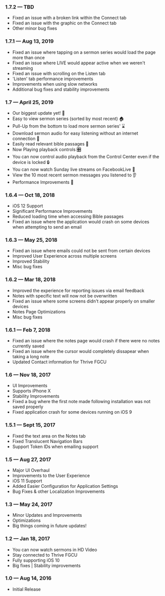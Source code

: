 ### 1.7.2  —  TBD
- Fixed an issue with a broken link within the Connect tab
- Fixed an issue with the graphic on the Connect tab
- Other minor bug fixes

### 1.7.1  —  Aug 13, 2019
- Fixed an issue where tapping on a sermon series would load the page more than once
- Fixed an issue where LIVE would appear active when we weren't streaming
- Fixed an issue with scrolling on the Listen tab
- 'Listen' tab performance improvements
- Improvements when using slow networks
- Additional bug fixes and stability improvements

### 1.7  —  April 25, 2019
- Our biggest update yet! 🎉
- Easy to view sermon series (sorted by most recent) 🏠
- Pull-Up from the bottom to load more sermon series' ⌛
- Download sermon audio for easy listening without an internet connection 📶
- Easily read relevant bible passages 📖
- Now Playing playback controls 🎛️
- You can now control audio playback from the Control Center even if the device is locked 🔒
- You can now watch Sunday live streams on FacebookLive 👀
- View the 10 most recent sermon messages you listened to 👂
- Performance Improvements 💯

### 1.6.4  —  Oct 18, 2018
- iOS 12 Support
- Significant Performance Improvements
- Reduced loading time when accessing Bible passages
- Fixed an issue where the application would crash on some devices when attempting to send an email

### 1.6.3  —  May 25, 2018
- Fixed an issue where emails could not be sent from certain devices
- Improved User Experience across multiple screens
- Improved Stability
- Misc bug fixes

### 1.6.2  —  Mar 18, 2018
- Improved the experience for reporting issues via email feedback
- Notes with specific text will now not be overwritten
- Fixed an issue where some screens didn't appear properly on smaller devices
- Notes Page Optimizations
- Misc bug fixes

### 1.6.1  —  Feb 7, 2018 
- Fixed an issue where the notes page would crash if there were no notes currently saved
- Fixed an issue where the cursor would completely dissapear when taking a long note
- Updated Contact information for Thrive FGCU

### 1.6  —  Nov 18, 2017
- UI Improvements
- Supports iPhone X
- Stability Improvements
- Fixed a bug where the first note made following installation was not saved properly
- Fixed application crash for some devices running on iOS 9

### 1.5.1 — Sept 15, 2017
- Fixed the text area on the Notes tab
- Fixed Translucent Navigation Bars
- Support Token IDs when emailing support

### 1.5  —  Aug 27, 2017
- Major UI Overhaul
- Improvements to the User Experience
- iOS 11 Support
- Added Easier Configuration for Application Settings 
- Bug Fixes & other Localization Improvements

### 1.3  —  May 24, 2017
- Minor Updates and Improvements
- Optimizations
- Big things coming in future updates!

### 1.2  —  Jan 18, 2017
- You can now watch sermons in HD Video
- Stay connected to Thrive FGCU
- Fully supporting iOS 10
- Big fixes | Stability improvements

### 1.0  —  Aug 14, 2016
- Initial Release
